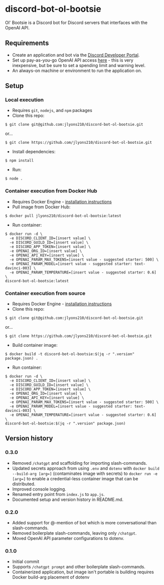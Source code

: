 # discord-bot-ol-bootsie
Ol' Bootsie is a Discord bot for Discord servers that interfaces with the OpenAI API.

## Requirements
* Create an application and bot via the [Discord Developer Portal](https://discord.com/developers/).
* Set up pay-as-you-go OpenAI API access [here](https://platform.openai.com/account/) - this is very inexpensive, but be sure to set a spending limit and warning level.
* An always-on machine or environment to run the application on.

## Setup

### Local execution
* Requires `git`, `nodejs`, and `npm` packages
* Clone this repo:
```
$ git clone git@github.com:jlyons210/discord-bot-ol-bootsie.git
```
or...
```
$ git clone https://github.com/jlyons210/discord-bot-ol-bootsie.git
```
* Install dependencies:
```
$ npm install
```
* Run:
```
$ node .
```

### Container execution from Docker Hub
* Requires Docker Engine - [installation instructions](https://docs.docker.com/engine/install/)
* Pull image from Docker Hub:

```
$ docker pull jlyons210/discord-bot-ol-bootsie:latest
```

* Run container:
```
$ docker run -d \
  -e DISCORD_CLIENT_ID=[insert value] \
  -e DISCORD_GUILD_ID=[insert value] \
  -e DISCORD_APP_TOKEN=[insert value] \
  -e OPENAI_ORG_ID=[insert value] \
  -e OPENAI_API_KEY=[insert value] \
  -e OPENAI_PARAM_MAX_TOKENS=[insert value - suggested starter: 500] \
  -e OPENAI_PARAM_MODEL=[insert value - suggested starter: text-davinci-003] \
  -e OPENAI_PARAM_TEMPERATURE=[insert value - suggested starter: 0.6] \
discord-bot-ol-bootsie:latest
```

### Container execution from source
* Requires Docker Engine - [installation instructions](https://docs.docker.com/engine/install/)
* Clone this repo:
```
$ git clone git@github.com:jlyons210/discord-bot-ol-bootsie.git
```
or...
```
$ git clone https://github.com/jlyons210/discord-bot-ol-bootsie.git
```
* Build container image:
```
$ docker build -t discord-bot-ol-bootsie:$(jq -r ".version" package.json) .
```
* Run container:
```
$ docker run -d \
  -e DISCORD_CLIENT_ID=[insert value] \
  -e DISCORD_GUILD_ID=[insert value] \
  -e DISCORD_APP_TOKEN=[insert value] \
  -e OPENAI_ORG_ID=[insert value] \
  -e OPENAI_API_KEY=[insert value] \
  -e OPENAI_PARAM_MAX_TOKENS=[insert value - suggested starter: 500] \
  -e OPENAI_PARAM_MODEL=[insert value - suggested starter: text-davinci-003] \
  -e OPENAI_PARAM_TEMPERATURE=[insert value - suggested starter: 0.6] \
discord-bot-ol-bootsie:$(jq -r ".version" package.json)
```

## Version history

### 0.3.0
* Removed `/chatgpt` and scaffolding for importing slash-commands.
* Updated secrets approach from using `.env` and `dotenv` with `docker build --build-arg [arg=]` (contaminates image with secrets) to `docker run -e [arg=]` to enable a credential-less container image that can be distributed.
* Improved console logging.
* Renamed entry point from `index.js` to `app.js`.
* Documented setup and version history in README.md.

### 0.2.0
* Added support for @-mention of bot which is more conversational than slash-commands.
* Removed boilerplate slash-commands, leaving only `/chatgpt`.
* Moved OpenAI API parameter configurations to dotenv.

### 0.1.0
* Initial commit
* Supports `/chatgpt prompt` and other boilerplate slash-commands.
* Containerized application, but image isn't portable is building requires Docker build-arg placement of dotenv